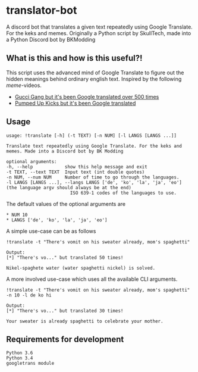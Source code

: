 # translator-bot
A discord bot that translates a given text repeatedly using Google Translate. For the keks and memes. Originally a Python script by SkullTech, made into a Python Discord bot by BKModding

## What is this and how is this useful?!
This script uses the advanced mind of Google Translate to figure out the hidden meanings behind ordinary english text.
Inspired by the following _meme_-videos.

- [Gucci Gang but it's been Google translated over 500 times](https://youtu.be/HMReGXCtTiM)
- [Pumped Up Kicks but it's been Google translated](https://youtu.be/ZMR395zmT1k)

## Usage

```
usage: !translate [-h] (-t TEXT) [-n NUM] [-l LANGS [LANGS ...]]

Translate text repeatedly using Google Translate. For the keks and memes. Made into a Discord bot by BK Modding

optional arguments:
-h, --help            show this help message and exit
-t TEXT, --text TEXT  Input text (int double quotes)
-n NUM, --num NUM     Number of time to go through the languages.
-l LANGS [LANGS ...], --langs LANGS ['de', 'ko', 'la', 'ja', 'eo'] (the language argv should always be at the end)
                        ISO 639-1 codes of the languages to use.
```

The default values of the optional arguments are

    * NUM 10
    * LANGS ['de', 'ko', 'la', 'ja', 'eo']

A simple use-case can be as follows
```Discord:
!translate -t "There's vomit on his sweater already, mom's spaghetti"

Output:
[*] "There's vo..." but translated 50 times!

Nikel-spaghete water (water spaghetti nickel) is solved.
```

A more involved use-case which uses all the available CLI arguments.
```Discord
!translate -t "There's vomit on his sweater already, mom's spaghetti" -n 10 -l de ko hi

Output:
[*] "There's vo..." but translated 30 times!

Your sweater is already spaghetti to celebrate your mother.
```

## Requirements for development 
```
Python 3.6
Python 3.4
googletrans module
```